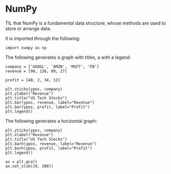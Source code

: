 # NumPy

TIL that NumPy is a fundamental data structure, whose methods are used to store or arrange data.

It is imported through the following:

```
import numpy as np
```

The following generates a graph with titles, a with a legend:

```
company = ['GOOGL', 'AMZN', 'MSFT', 'FB']
revenue = [90, 136, 89, 27]

profit = [40, 2, 34, 12]

plt.xticks(ypos, company)
plt.ylabel("Revenue")
plt.title("US Tech Stocks")
plt.bar(ypos, revenue, label="Revenue")
plt.bar(ypos, profit, label="Profit")
plt.legend()
```

The following generates a horizontal graph:

```
plt.yticks(ypos, company)
plt.xlabel("Revenue")
plt.title("US Tech Stocks")
plt.barh(ypos, revenue, label="Revenue")
plt.barh(ypos, profit, label="Profit")
plt.legend()

ax = plt.gca()
ax.set_xlim([0, 200])
```
